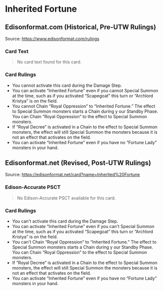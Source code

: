 # Inherited Fortune

## Edisonformat.com (Historical, Pre-UTW Rulings)

Source: https://www.edisonformat.com/rulings

### Card Text

> No card text found for this card.

### Card Rulings

*   You cannot activate this card during the Damage Step.
*   You can activate “Inherited Fortune” even if you cannot Special Summon at the time, such as if you activated “Scapegoat” this turn or “Archlord Kristya” is on the field.
*   You cannot Chain “Royal Oppression” to “Inherited Fortune.” The effect to Special Summon monsters starts a Chain during y our Standby Phase. You can Chain “Royal Oppression” to the effect to Special Summon monsters.
*   If “Royal Decree” is activated in a Chain to the effect to Special Summon monsters, the effect will still Special Summon the monsters because it is not an effect that activates on the field.
*   You can activate “Inherited Fortune” even if you have no “Fortune Lady” monsters in your hand.

## Edisonformat.net (Revised, Post-UTW Rulings)

Source: https://edisonformat.net/card?name=Inherited%20Fortune

### Edison-Accurate PSCT

> No Edison-Accurate PSCT available for this card.

### Card Rulings

*   You can't activate this card during the Damage Step.
*   You can activate “Inherited Fortune” even if you can't Special Summon at the time, such as if you activated “Scapegoat” this turn or “Archlord Kristya” is on the field.
*   You can't Chain “Royal Oppression” to “Inherited Fortune.” The effect to Special Summon monsters starts a Chain during y our Standby Phase. You can Chain “Royal Oppression” to the effect to Special Summon monsters.
*   If “Royal Decree” is activated in a Chain to the effect to Special Summon monsters, the effect will still Special Summon the monsters because it is not an effect that activates on the field.
*   You can activate “Inherited Fortune” even if you have no “Fortune Lady” monsters in your hand.
            